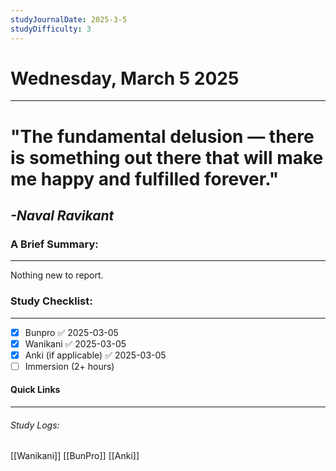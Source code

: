 ```yaml
---
studyJournalDate: 2025-3-5
studyDifficulty: 3
---
```


# Wednesday, March 5 2025
---
# "The fundamental delusion — there is something out there that will make me happy and fulfilled forever."

## *-Naval Ravikant*


### A Brief Summary:
---
Nothing new to report.

### Study Checklist:
---
- [x] Bunpro ✅ 2025-03-05
- [x] Wanikani ✅ 2025-03-05
- [x] Anki (if applicable) ✅ 2025-03-05
- [ ] Immersion (2+ hours)

#### Quick Links
---
###### Study Logs:
[[Wanikani]]
[[BunPro]]
[[Anki]]
